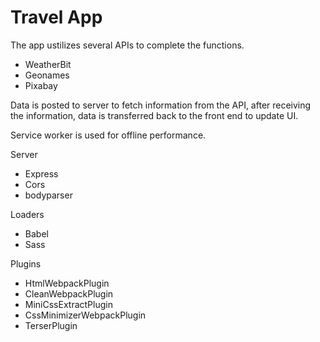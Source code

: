# Travel App

The app ustilizes several APIs to complete the functions.

- WeatherBit
- Geonames
- Pixabay

Data is posted to server to fetch information from the API, after receiving the information, data is transferred back to the front end to update UI.

Service worker is used for offline performance.

Server

- Express
- Cors
- bodyparser

Loaders

- Babel
- Sass

Plugins

- HtmlWebpackPlugin
- CleanWebpackPlugin
- MiniCssExtractPlugin
- CssMinimizerWebpackPlugin
- TerserPlugin
